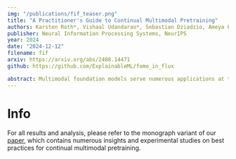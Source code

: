 ```yaml
---
img: "/publications/fif_teaser.png"
title: "A Practitioner's Guide to Continual Multimodal Pretraining"
authors: Karsten Roth*, Vishaal Udandarao*, Sebastian Dziadzio, Ameya Prabhu, Medhi Cherti, Oriol Vinyals, Olivier Henaff, Samuel Albanie^x, Matthias Bethge^x, Zeynep Akata^x
publisher: Neural Information Processing Systems, NeurIPS
year: 2024
date: "2024-12-12"
filename: fif
arxiv: https://arxiv.org/abs/2408.14471
github: https://github.com/ExplainableML/fomo_in_flux

abstract: Multimodal foundation models serve numerous applications at the intersection of vision and language. Still, despite being pretrained on extensive data, they become outdated over time. To keep models updated, research into continual pretraining mainly explores scenarios with either (1) infrequent, indiscriminate updates on large-scale new data, or (2) frequent, sample-level updates. However, practical model deployment often operates in the gap between these two limit cases, as real-world applications often demand adaptation to specific subdomains, tasks or concepts -- spread over the entire, varying life cycle of a model. In this work, we complement current perspectives on continual pretraining through a research test bed as well as provide comprehensive guidance for effective continual model updates in such scenarios. We first introduce FoMo-in-Flux, a continual multimodal pretraining benchmark with realistic compute constraints and practical deployment requirements, constructed over 63 datasets with diverse visual and semantic coverage. Using FoMo-in-Flux, we explore the complex landscape of practical continual pretraining through multiple perspectives: (1) A data-centric investigation of data mixtures and stream orderings that emulate real-world deployment situations, (2) a method-centric investigation ranging from simple fine-tuning and traditional continual learning strategies to parameter-efficient updates and model merging, (3) meta learning rate schedules and mechanistic design choices, and (4) the influence of model and compute scaling. Together, our insights provide a practitioner's guide to continual multimodal pretraining for real-world deployment.
---
```


# Info

For all results and analysis, please refer to the monograph variant of our [paper](https://arxiv.org/abs/2408.14471), which contains numerous insights and experimental studies on best practices for continual multimodal pretraining.
